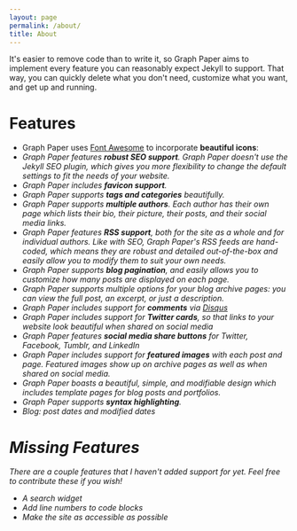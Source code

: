 ```yaml
---
layout: page
permalink: /about/
title: About
---
```


<p class="lead">It's easier to remove code than to write it, so Graph Paper aims to implement every feature you can reasonably expect Jekyll to support. That way, you can quickly delete what you don't need, customize what you want, and get up and running.</p>

# Features

* Graph Paper uses [Font Awesome](https://fontawesome.com/) to incorporate **beautiful icons**: <i class="fas fa-tag"></i> <i class="fas fa-folder-open"></i> <i class="far fa-calendar-alt"> <i class="fab fa-twitter"></i>
* Graph Paper features **robust SEO support**. Graph Paper doesn't use the Jekyll SEO plugin, which gives you more flexibility to change the default settings to fit the needs of your website.
* Graph Paper includes **favicon support**.
* Graph Paper supports **tags and categories** beautifully.
* Graph Paper supports **multiple authors**. Each author has their own page which lists their bio, their picture, their posts, and their social media links.
* Graph Paper features **RSS support**, both for the site as a whole and for individual authors. Like with SEO, Graph Paper's RSS feeds are hand-coded, which means they are robust and detailed out-of-the-box and easily allow you to modify them to suit your own needs.
* Graph Paper supports **blog pagination**, and easily allows you to customize how many posts are displayed on each page.
* Graph Paper supports multiple options for your blog archive pages: you can view the full post, an excerpt, or just a description.
* Graph Paper includes support for **comments** via [Disqus](https://disqus.com/)
* Graph Paper includes support for **Twitter cards**, so that links to your website look beautiful when shared on social media
* Graph Paper features **social media share buttons** for Twitter, Facebook, Tumblr, and LinkedIn
* Graph Paper includes support for **featured images** with each post and page. Featured images show up on archive pages as well as when shared on social media.
* Graph Paper boasts a beautiful, simple, and modifiable design which includes template pages for blog posts and portfolios.
* Graph Paper supports **syntax highlighting**.
* Blog: post dates and modified dates

# Missing Features

There are a couple features that I haven't added support for yet. Feel free to contribute these if you wish!

* A search widget
* Add line numbers to code blocks
* Make the site as accessible as possible
